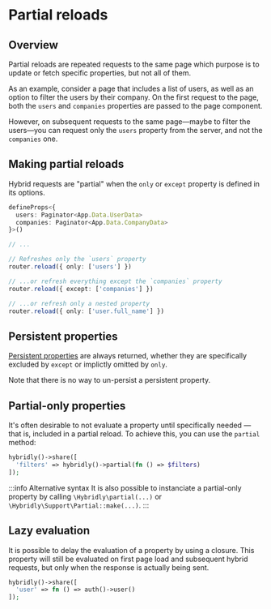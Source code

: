 # Partial reloads

## Overview

Partial reloads are repeated requests to the same page which purpose is to update or fetch specific properties, but not all of them. 

As an example, consider a page that includes a list of users, as well as an option to filter the users by their company. On the first request to the page, both the `users` and `companies` properties are passed to the page component.

However, on subsequent requests to the same page—maybe to filter the users—you can request only the `users` property from the server, and not the `companies` one.

## Making partial reloads

Hybrid requests are "partial" when the `only` or `except` property is defined in its options. 

```ts
defineProps<{
  users: Paginator<App.Data.UserData>
  companies: Paginator<App.Data.CompanyData>
}>()

// ...

// Refreshes only the `users` property
router.reload({ only: ['users'] })

// ...or refresh everything except the `companies` property
router.reload({ except: ['companies'] })

// ...or refresh only a nested property
router.reload({ only: ['user.full_name'] })
```

## Persistent properties

[Persistent properties](./persistent-properties.md) are always returned, whether they are specifically excluded by `except` or implictly omitted by `only`.

Note that there is no way to un-persist a persistent property.

## Partial-only properties

It's often desirable to not evaluate a property until specifically needed — that is, included in a partial reload. To achieve this, you can use the `partial` method:

```php
hybridly()->share([
  'filters' => hybridly()->partial(fn () => $filters)
]);
```

:::info Alternative syntax
It is also possible to instanciate a partial-only property by calling `\Hybridly\partial(...)` or `\Hybridly\Support\Partial::make(...)`.
:::


## Lazy evaluation

It is possible to delay the evaluation of a property by using a closure. This property will still be evaluated on first page load and subsequent hybrid requests, but only when the response is actually being sent.

```php
hybridly()->share([
  'user' => fn () => auth()->user()
]);
```
